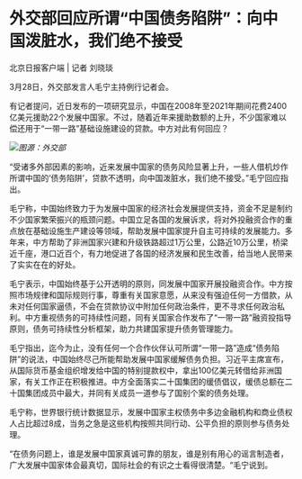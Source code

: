 # 外交部回应所谓“中国债务陷阱”：向中国泼脏水，我们绝不接受

北京日报客户端 | 记者 刘晓琰

3月28日，外交部发言人毛宁主持例行记者会。

有记者提问，近日发布的一项研究显示，中国在2008年至2021年期间花费2400亿美元援助22个发展中国家。不过，随着近年来援助数额的上升，不少国家难以偿还用于“一带一路”基础设施建设的贷款。中方对此有何回应？

![](https://inews.gtimg.com/news_bt/OTy_7etlQlIA93Aojzrz0NGCC_ZMWj3VD-e_LlNE7V2aIAA/1000)_图源：外交部_

“受诸多外部因素的影响，近来发展中国家的债务风险显著上升，一些人借机炒作所谓中国的‘债务陷阱’，贷款不透明，向中国泼脏水，我们绝不接受。”毛宁回应指出。

毛宁称，中国始终致力于为发展中国家的经济社会发展提供支持，资金不足是制约不少国家繁荣振兴的瓶颈问题。中国立足各国的发展诉求，将对外投融资合作的重点放在基础设施生产建设等领域，帮助发展中国家提升自主可持续的发展能力。多年来，中方帮助了非洲国家兴建和升级铁路超过1万公里，公路近10万公里，桥梁近千座，港口近百个，有力地促进了各国的经济发展和民生改善，给当地人民带来了实实在在的好处。

毛宁表示，中国始终基于公开透明的原则，同发展中国家开展投融资合作。中方按照市场规律和国际规则行事，尊重有关国家意愿，从来没有强迫任何一方借款，从未对任何国家逼债，不会在贷款协议中附加任何政治条件，更不寻求任何政治私利。中方重视债务的可持续性问题，同有关国家合作发布了“一带一路”融资投指导原则，债务可持续性分析框架，助力共建国家提升债务管理能力。

毛宁指出，迄今为止，没有任何一个合作伙伴认可所谓“一带一路”造成“债务陷阱”的说法，中国始终尽己所能帮助发展中国家缓解债务负担。习近平主席宣布，从国际货币基金组织增发给中国的特别提款权中，拿出100亿美元转借给非洲国家，有关工作正在积极推进。中方全面落实二十国集团的缓债倡议，缓债总额在二十国集团成员中最大，并同有关成员一道参与了国别个案的债务处理。

毛宁称，世界银行统计数据显示，发展中国家主权债务中多边金融机构和商业债权人占比超过8成，当务之急是这些机构按照共同行动、公平负担的原则参与债务处理。

“在债务问题上，谁是发展中国家真诚可靠的朋友，谁是别有用心的谣言制造者，广大发展中国家体会最真切，国际社会的有识之士看得很清楚。“毛宁说到。

